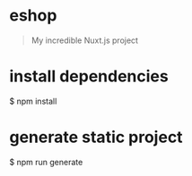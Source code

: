 # eshop

> My incredible Nuxt.js project


# install dependencies
$ npm install

# generate static project
$ npm run generate
```

